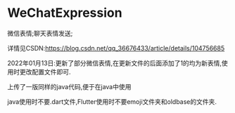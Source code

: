 # WeChatExpression
微信表情;聊天表情发送;

详情见CSDN:https://blog.csdn.net/qq_36676433/article/details/104756685

2022年01月13日:更新了部分微信表情,在更新文件的后面添加了1的均为新表情,使用时更改配置文件即可.

上传了一版同样的java代码,便于在java中使用



java使用时不要.dart文件,Flutter使用时不要emoji文件夹和oldbase的文件夹.
